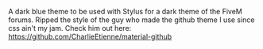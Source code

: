 A dark blue theme to be used with Stylus for a dark theme of the FiveM forums. Ripped the style of the guy who made the github theme I use since css ain't my jam. Check him out here: https://github.com/CharlieEtienne/material-github
